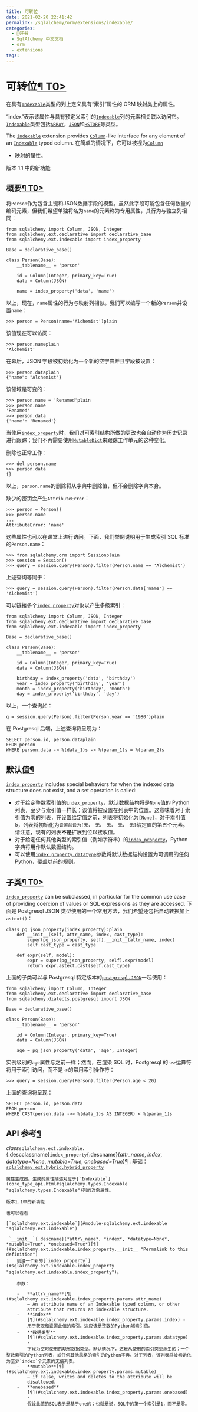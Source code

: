 ```yaml
---
title: 可转位
date: 2021-02-20 22:41:42
permalink: /sqlalchemy/orm/extensions/indexable/
categories:
  - 📖好书
  - SqlAlchemy 中文文档
  - orm
  - extensions
tags:
---
```

可转位[¶ T0\>](#module-sqlalchemy.ext.indexable "Permalink to this headline")
=============================================================================

在具有[`Indexable`](core_type_api.html#sqlalchemy.types.Indexable "sqlalchemy.types.Indexable")类型的列上定义具有“索引”属性的 ORM 映射类上的属性。

“index”表示该属性与具有预定义索引的[`Indexable`](core_type_api.html#sqlalchemy.types.Indexable "sqlalchemy.types.Indexable")列的元素相关联以访问它。[`Indexable`](core_type_api.html#sqlalchemy.types.Indexable "sqlalchemy.types.Indexable")类型包括[`ARRAY`](core_type_basics.html#sqlalchemy.types.ARRAY "sqlalchemy.types.ARRAY")，[`JSON`](core_type_basics.html#sqlalchemy.types.JSON "sqlalchemy.types.JSON")和[`HSTORE`](dialects_postgresql.html#sqlalchemy.dialects.postgresql.HSTORE "sqlalchemy.dialects.postgresql.HSTORE")等类型。

The [`indexable`](#module-sqlalchemy.ext.indexable "sqlalchemy.ext.indexable")
extension provides [`Column`](core_metadata.html#sqlalchemy.schema.Column "sqlalchemy.schema.Column")-like
interface for any element of an [`Indexable`](core_type_api.html#sqlalchemy.types.Indexable "sqlalchemy.types.Indexable")
typed column. 在简单的情况下，它可以被视为[`Column`](core_metadata.html#sqlalchemy.schema.Column "sqlalchemy.schema.Column")
- 映射的属性。

版本 1.1 中的新功能

概要[¶ T0\>](#synopsis "Permalink to this headline")
----------------------------------------------------

将`Person`作为包含主键和JSON数据字段的模型。虽然此字段可能包含任何数量的编码元素，但我们希望单独将名为`name`的元素称为专用属性，其行为与独立列相同：

    from sqlalchemy import Column, JSON, Integer
    from sqlalchemy.ext.declarative import declarative_base
    from sqlalchemy.ext.indexable import index_property

    Base = declarative_base()

    class Person(Base):
        __tablename__ = 'person'

        id = Column(Integer, primary_key=True)
        data = Column(JSON)

        name = index_property('data', 'name')

以上，现在，`name`属性的行为与映射列相似。我们可以编写一个新的`Person`并设置`name`：

    >>> person = Person(name='Alchemist')plain

该值现在可以访问：

    >>> person.nameplain
    'Alchemist'

在幕后，JSON 字段被初始化为一个新的空字典并且字段被设置：

    >>> person.dataplain
    {"name": "Alchemist'}

该领域是可变的：

    >>> person.name = 'Renamed'plain
    >>> person.name
    'Renamed'
    >>> person.data
    {'name': 'Renamed'}

当使用[`index_property`](#sqlalchemy.ext.indexable.index_property "sqlalchemy.ext.indexable.index_property")时，我们对可索引结构所做的更改也会自动作为历史记录进行跟踪；我们不再需要使用[`MutableDict`](mutable.html#sqlalchemy.ext.mutable.MutableDict "sqlalchemy.ext.mutable.MutableDict")来跟踪工作单元的这种变化。

删除也正常工作：

    >>> del person.name
    >>> person.data
    {}

以上，`person.name`的删除将从字典中删除值，但不会删除字典本身。

缺少的密钥会产生`AttributeError`：

    >>> person = Person()
    >>> person.name
    ...
    AttributeError: 'name'

这些属性也可以在课堂上进行访问。下面，我们举例说明用于生成索引 SQL 标准的`Person.name`：

    >>> from sqlalchemy.orm import Sessionplain
    >>> session = Session()
    >>> query = session.query(Person).filter(Person.name == 'Alchemist')

上述查询等同于：

    >>> query = session.query(Person).filter(Person.data['name'] == 'Alchemist')

可以链接多个[`index_property`](#sqlalchemy.ext.indexable.index_property "sqlalchemy.ext.indexable.index_property")对象以产生多级索引：

    from sqlalchemy import Column, JSON, Integer
    from sqlalchemy.ext.declarative import declarative_base
    from sqlalchemy.ext.indexable import index_property

    Base = declarative_base()

    class Person(Base):
        __tablename__ = 'person'

        id = Column(Integer, primary_key=True)
        data = Column(JSON)

        birthday = index_property('data', 'birthday')
        year = index_property('birthday', 'year')
        month = index_property('birthday', 'month')
        day = index_property('birthday', 'day')

以上，一个查询如：

    q = session.query(Person).filter(Person.year == '1980')plain

在 Postgresql 后端，上述查询将呈现为：

    SELECT person.id, person.dataplain
    FROM person
    WHERE person.data -> %(data_1)s -> %(param_1)s = %(param_2)s

默认值[¶](#default-values "Permalink to this headline")
-------------------------------------------------------

[`index_property`](#sqlalchemy.ext.indexable.index_property "sqlalchemy.ext.indexable.index_property")
includes special behaviors for when the indexed data structure does not
exist, and a set operation is called:

-   对于给定整数索引值的[`index_property`](#sqlalchemy.ext.indexable.index_property "sqlalchemy.ext.indexable.index_property")，默认数据结构将是`None`值的 Python 列表，至少与索引值一样长；该值将被设置在列表中的位置。这意味着对于索引值为零的列表，在设置给定值之前，列表将初始化为`[None]`，对于索引值 5，列表将初始化为`设置前设为[无， 无， 无， 无， 无]`给定值的第五个元素。请注意，现有的列表**不是**扩展到位以接收值。
-   对于给定任何其他类型的索引值（例如字符串）的[`index_property`](#sqlalchemy.ext.indexable.index_property "sqlalchemy.ext.indexable.index_property")，Python 字典将用作默认数据结构。
-   可以使用[`index_property.datatype`](#sqlalchemy.ext.indexable.index_property.params.datatype "sqlalchemy.ext.indexable.index_property")参数将默认数据结构设置为可调用的任何 Python，覆盖以前的规则。

子类[¶ T0\>](#subclassing "Permalink to this headline")
-------------------------------------------------------

[`index_property`](#sqlalchemy.ext.indexable.index_property "sqlalchemy.ext.indexable.index_property")
can be subclassed, in particular for the common use case of providing
coercion of values or SQL expressions as they are accessed.
下面是 Postgresql
JSON 类型使用的一个常用方法，我们希望还包括自动转换加上`astext()`：

    class pg_json_property(index_property):plain
        def __init__(self, attr_name, index, cast_type):
            super(pg_json_property, self).__init__(attr_name, index)
            self.cast_type = cast_type

        def expr(self, model):
            expr = super(pg_json_property, self).expr(model)
            return expr.astext.cast(self.cast_type)

上面的子类可以与 Postgresql 特定版本的[`postgresql.JSON`](dialects_postgresql.html#sqlalchemy.dialects.postgresql.JSON "sqlalchemy.dialects.postgresql.JSON")一起使用：

    from sqlalchemy import Column, Integer
    from sqlalchemy.ext.declarative import declarative_base
    from sqlalchemy.dialects.postgresql import JSON

    Base = declarative_base()

    class Person(Base):
        __tablename__ = 'person'

        id = Column(Integer, primary_key=True)
        data = Column(JSON)

        age = pg_json_property('data', 'age', Integer)

实例级别的`age`属性与之前一样；然而，在渲染 SQL 时，Postgresql 的`->>`运算符将用于索引访问，而不是`->`的常用索引操作符：

    >>> query = session.query(Person).filter(Person.age < 20)

上面的查询将呈现：

    SELECT person.id, person.data
    FROM person
    WHERE CAST(person.data ->> %(data_1)s AS INTEGER) < %(param_1)s

API 参考[¶](#api-reference "Permalink to this headline")
-------------------------------------------------------

 *class*`sqlalchemy.ext.indexable.`{.descclassname}`index_property`{.descname}(*attr\_name*, *index*, *datatype=None*, *mutable=True*, *onebased=True*)[¶](#sqlalchemy.ext.indexable.index_property "Permalink to this definition")
:   基础：[`sqlalchemy.ext.hybrid.hybrid_property`](hybrid.html#sqlalchemy.ext.hybrid.hybrid_property "sqlalchemy.ext.hybrid.hybrid_property")

    属性生成器。生成的属性描述对应于[`Indexable`](core_type_api.html#sqlalchemy.types.Indexable "sqlalchemy.types.Indexable")列的对象属性。

    版本1.1中的新功能

    也可以看看

    [`sqlalchemy.ext.indexable`](#module-sqlalchemy.ext.indexable "sqlalchemy.ext.indexable")

     `__init__`{.descname}(*attr\_name*, *index*, *datatype=None*, *mutable=True*, *onebased=True*)[¶](#sqlalchemy.ext.indexable.index_property.__init__ "Permalink to this definition")
    :   创建一个新的[`index_property`](#sqlalchemy.ext.indexable.index_property "sqlalchemy.ext.indexable.index_property")。

        参数：

        -   **attr\_name**[¶](#sqlalchemy.ext.indexable.index_property.params.attr_name)
            – An attribute name of an Indexable typed column, or other
            attribute that returns an indexable structure.
        -   **index**
            [¶](#sqlalchemy.ext.indexable.index_property.params.index) -
            用于获取和设置此值的索引。这应该是整数的Python端索引值。
        -   **数据类型**
            [¶](#sqlalchemy.ext.indexable.index_property.params.datatype)
            -
            字段为空时使用的缺省数据类型。默认情况下，这是从使用的索引类型派生的；一个整数索引的Python列表，或任何其他风格的索引的Python字典。对于列表，该列表将被初始化为至少`index`个元素的无值列表。
        -   **mutable**[¶](#sqlalchemy.ext.indexable.index_property.params.mutable)
            – if False, writes and deletes to the attribute will be
            disallowed.
        -   **onebased**
            [¶](#sqlalchemy.ext.indexable.index_property.params.onebased)
            -
            假设此值的SQL表示是基于one的；也就是说，SQL中的第一个索引是1，而不是零。


